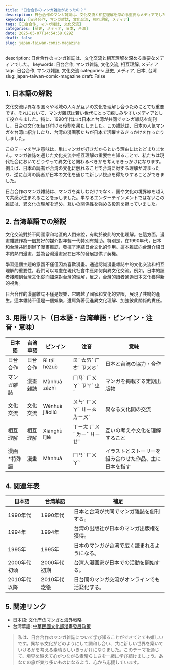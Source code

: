 ```yaml
---
title: "日台合作のマンガ雑誌があったの？"
description: 日台合作のマンガ雑誌は、文化交流と相互理解を深める重要なメディアでした。
keywords: [日台合作, マンガ雑誌, 文化交流, 相互理解, メディア]
tags: [日台合作, マンガ雑誌, 文化交流]
categories: [歴史, メディア, 日本, 台湾]
date: 2025-05-07T14:54:58.029Z
draft: false
slug: japan-taiwan-comic-magazine
---
```


description: 日台合作のマンガ雑誌は、文化交流と相互理解を深める重要なメディアでした。
keywords: 日台合作, マンガ雑誌, 文化交流, 相互理解, メディア
tags: 日台合作, マンガ雑誌, 文化交流
categories: 歴史, メディア, 日本, 台湾
slug: japan-taiwan-comic-magazine
draft: False

## 1. 日本語の解説

文化交流は異なる国々や地域の人々が互いの文化を理解し合うためにとても重要です。それにおいて、マンガ雑誌は若い世代にとって親しみやすいメディアとして役立ちました。特に、1990年代には日本と台湾が共同でマンガ雑誌を創刊し、日台の文化を結び付ける役割を果たしました。この雑誌は、日本の人気マンガを台湾に紹介したり、台湾の漫画家たちが日本で活躍するきっかけを作ったりしました。

このテーマを学ぶ意味は、単にマンガが好きだからという理由にはとどまりません。マンガ雑誌を通じた文化交流や相互理解の重要性を知ることで、私たちは現代社会においてどうやって異文化と関わるべきかを考えるきっかけになります。例えば、日本の読者が台湾の文化に触れることで台湾に対する理解が深まったり、逆に台湾の読者が日本の文化を通じて新しい視点を得たりすることができました。

日台合作のマンガ雑誌は、マンガを楽しむだけでなく、国や文化の境界線を越えて共感が生まれることを示しました。単なるエンターテインメントではないこの雑誌は、異文化の理解を進め、互いの関係性を強める役割を担っていました。

## 2. 台湾華語での解説

文化交流對於不同國家和地區的人們來說，有助於彼此的文化理解。在這方面，漫畫雜誌作為一個友好的媒介對年輕一代特別有幫助。特別是，在1990年代，日本和台灣共同創辦了漫畫雜誌，發揮了連結日台文化的作用。這本雜誌向台灣介紹日本的熱門漫畫，並為台灣漫畫家在日本的發展提供了契機。

學習這個主題的意義不僅僅因為喜歡漫畫。通過認識漫畫雜誌中的文化交流和相互理解的重要性，我們可以考慮在現代社會中應如何與異文化交流。例如，日本的讀者接觸到台灣文化從而加深對台灣的理解，反之，台灣的讀者通過日本文化獲得新的視角。

日台合作的漫畫雜誌不僅是娛樂，它跨越了國家和文化的界限，展現了共鳴的產生。這本雜誌不僅是一個娛樂，還肩負著促進異文化理解、加強彼此關係的責任。

## 3. 用語リスト（日本語・台湾華語・ピンイン・注音・意味）

| 日本語             | 台湾華語       | ピンイン          | 注音       | 意味                             |
|------------------|------------|---------------|----------|--------------------------------|
| 日台合作          | 日台合作     | Rì tái hézuò  | ㄖˋ ㄊㄞˊ ㄏㄜˊ ㄗㄨㄛˋ | 日本と台湾の協力・合作                  |
| マンガ雑誌        | 漫畫雜誌     | Mànhuà zázhì | ㄇㄢˋ ㄏㄨㄚˋ ㄗㄚˊ ㄓˋ | マンガを掲載する定期出版物               |
| 文化交流          | 文化交流     | Wénhuà jiāoliú | ㄨㄣˊ ㄏㄨㄚˋ ㄐㄧㄠ ㄌㄧㄡˊ | 異なる文化間の交流                   |
| 相互理解          | 相互理解     | Xiānghù lǐjiě | ㄒㄧㄤ ㄏㄨˋ ㄌㄧˇ ㄐㄧㄝˇ | 互いの考えや文化を理解すること           |
| 漫画 *特殊語     | 漫畫        | Mànhuà       | ㄇㄢˋ ㄏㄨㄚˋ | イラストとストーリーを組み合わせた作品、主に日本を指す|

## 4. 関連年表

| 日本語                     | 台湾華語                  | 補足                                  |
|--------------------------|-----------------------|-------------------------------------|
| 1990年代                  | 1990年代              | 日本と台湾が共同でマンガ雑誌を創刊する。        |
| 1994年                    | 1994年                | 台湾の出版社が日本のマンガ出版権を獲得。       |
| 1995年                    | 1995年                | 日本のマンガが台湾で広く読まれるようになる。      |
| 2000年代初頭              | 2000年代初期          | 台湾人漫画家が日本での活動を開始する。          |
| 2010年代以降              | 2010年代之後          | 日台間のマンガ交流がオンラインでも活発化する。    |

## 5. 関連リンク

- 日本語: [文化庁のマンガと海外戦略](https://www.bunka.go.jp/seisaku/bunka_policy/contents/hoki/getpdf/detail/ser0782033_002.pdf)
- 台湾華語: [中華民國文化部漫畫發展政策](https://www.moc.gov.tw/informationservice_75_1.html)

> 私は、日台合作のマンガ雑誌について学び知ることができてとても嬉しいです。異なる文化がどのようにして調和し合い、共に新しい世界を築いていけるかを考える素晴らしいきっかけになりました。このテーマを通じて、境界を越えて心がつながる素晴らしさを一緒に学び続けましょう。あなたの旅が実り多いものになるよう、心から応援しています。